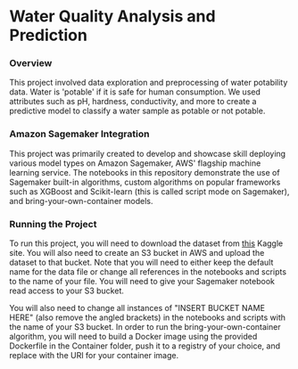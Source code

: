 # Water Quality Analysis and Prediction

### Overview

This project involved data exploration and preprocessing of water potability data. Water is 'potable' if it is safe for human consumption. We used attributes such as pH, hardness, conductivity, and more to create a predictive model to classify a water sample as potable or not potable. 

### Amazon Sagemaker Integration

This project was primarily created to develop and showcase skill deploying various model types on Amazon Sagemaker, AWS' flagship machine learning service. The notebooks in this repository demonstrate the use of Sagemaker built-in algorithms, custom algorithms on popular frameworks such as XGBoost and Scikit-learn (this is called script mode on Sagemaker), and bring-your-own-container models. 

### Running the Project

To run this project, you will need to download the dataset from [this](https://www.kaggle.com/adityakadiwal/water-potability) Kaggle site. You will also need to create an S3 bucket in AWS and upload the dataset to that bucket. Note that you will need to either keep the default name for the data file or change all references in the notebooks and scripts to the name of your file. You will need to give your Sagemaker notebook read access to your S3 bucket. 

You will also need to change all instances of "INSERT BUCKET NAME HERE" (also remove the angled brackets) in the notebooks and scripts with the name of your S3 bucket. In order to run the bring-your-own-container algorithm, you will need to build a Docker image using the provided Dockerfile in the Container folder, push it to a registry of your choice, and replace <INSERT CUSTOM CONTAINER URI HERE> with the URI for your container image. 
